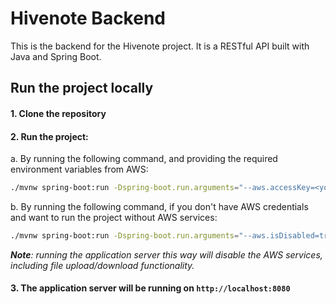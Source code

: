 # Hivenote Backend

This is the backend for the Hivenote project. It is a RESTful API built with Java and Spring Boot.

## Run the project locally

#### 1. Clone the repository
#### 2. Run the project:

a. By running the following command, and providing the required environment variables from AWS:
```bash
./mvnw spring-boot:run -Dspring-boot.run.arguments="--aws.accessKey=<your-access-key> --aws.secretAccessKey=<your-secret-access-key> --aws.bucketName=<your-bucket-name> --aws.isDisabled=false"
```

b. By running the following command, if you don't have AWS credentials and want to run the project without AWS services:
```bash
./mvnw spring-boot:run -Dspring-boot.run.arguments="--aws.isDisabled=true"
```
_**Note**: running the application server this way will disable the AWS services, including file upload/download functionality._

#### 3. The application server will be running on `http://localhost:8080`
